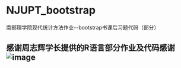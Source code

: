 # NJUPT_bootstrap
南邮理学院现代统计方法作业--bootstrap书课后习题代码（部分）
## 感谢周志辉学长提供的R语言部分作业及代码感谢![image](https://user-images.githubusercontent.com/45477447/124266212-41632e00-db69-11eb-8d4a-a0bb7b31c546.png)
